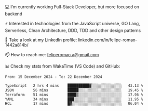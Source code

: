 💻 I'm currently working Full-Stack Developer, but more focused on backend

⚡ Interested in technologies from the JavaScript universe, GO Lang, Serverless, Clean Architecture, DDD, TDD and other design patterns

👥 Take a look at my LinkedIn profile: linkedin.com/in/felipe-romao-1442a814b/

📫 How to reach me: feliperomao.a@gmail.com

📊 Check my stats from WakaTime (VS Code) and GitHub:

<!--START_SECTION:waka-->

```txt
From: 15 December 2024 - To: 22 December 2024

TypeScript   2 hrs 4 mins    ██████████▓░░░░░░░░░░░░░░   43.13 %
JSON         56 mins         █████░░░░░░░░░░░░░░░░░░░░   19.45 %
Terraform    51 mins         ████▒░░░░░░░░░░░░░░░░░░░░   17.96 %
YAML         34 mins         ███░░░░░░░░░░░░░░░░░░░░░░   11.95 %
HCL          17 mins         █▓░░░░░░░░░░░░░░░░░░░░░░░   06.04 %
```

<!--END_SECTION:waka-->
